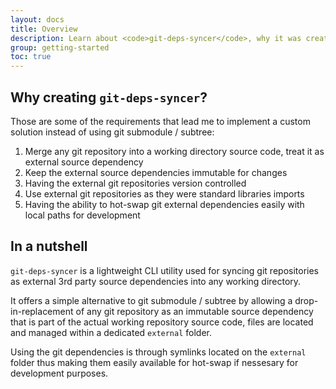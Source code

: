 ```yaml
---
layout: docs
title: Overview
description: Learn about <code>git-deps-syncer</code>, why it was created and the pain it comes to solve.
group: getting-started
toc: true
---
```


## Why creating `git-deps-syncer`?

Those are some of the requirements that lead me to implement a custom solution instead of using git submodule / subtree:

1. Merge any git repository into a working directory source code, treat it as external source dependency
1. Keep the external source dependencies immutable for changes
1. Having the external git repositories version controlled
1. Use external git repositories as they were standard libraries imports
1. Having the ability to hot-swap git external dependencies easily with local paths for development

## In a nutshell

`git-deps-syncer` is a lightweight CLI utility used for syncing git repositories as external 3rd party source dependencies into any working directory.

It offers a simple alternative to git submodule / subtree by allowing a drop-in-replacement of any git repository as an immutable source dependency that is part of the actual working repository source code, files are located and managed within a dedicated `external` folder.

Using the git dependencies is through symlinks located on the `external` folder thus making them easily available for hot-swap if nessesary for development purposes.
